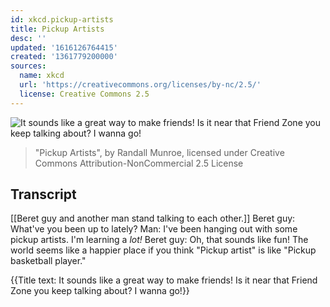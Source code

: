 ```yaml
---
id: xkcd.pickup-artists
title: Pickup Artists
desc: ''
updated: '1616126764415'
created: '1361779200000'
sources:
  name: xkcd
  url: 'https://creativecommons.org/licenses/by-nc/2.5/'
  license: Creative Commons 2.5
---
```

![It sounds like a great way to make friends! Is it near that Friend Zone you keep talking about? I wanna go!](https://imgs.xkcd.com/comics/pickup_artists.png)
> "Pickup Artists", by Randall Munroe, licensed under Creative Commons Attribution-NonCommercial 2.5 License

## Transcript
[[Beret guy and another man stand talking to each other.]]
Beret guy: What've you been up to lately? 
Man: I've been hanging out with some pickup artists. I'm learning a *lot!*
Beret guy: Oh, that sounds like fun! 
The world seems like a happier place if you think "Pickup artist" is like "Pickup basketball player." 

{{Title text: It sounds like a great way to make friends! Is it near that Friend Zone you keep talking about? I wanna go!}}
